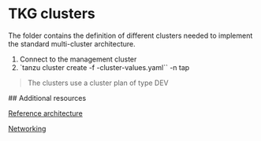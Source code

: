 # TKG clusters

The folder contains the definition of different clusters needed to implement the standard multi-cluster 
architecture.

1. Connect to the management cluster
1. `tanzu cluster create -f <PROFILE>-cluster-values.yaml`` -n tap

> The clusters use a cluster plan of type DEV

## Additional resources

[Reference architecture](https://docs.vmware.com/en/VMware-Tanzu-Application-Platform/1.6/tap-reference-architecture/GUID-reference-designs-tap-architecture-planning.html)

[Networking](https://docs.vmware.com/en/VMware-Tanzu-Application-Platform/1.6/tap-reference-architecture/GUID-reference-designs-tap-networking.html)